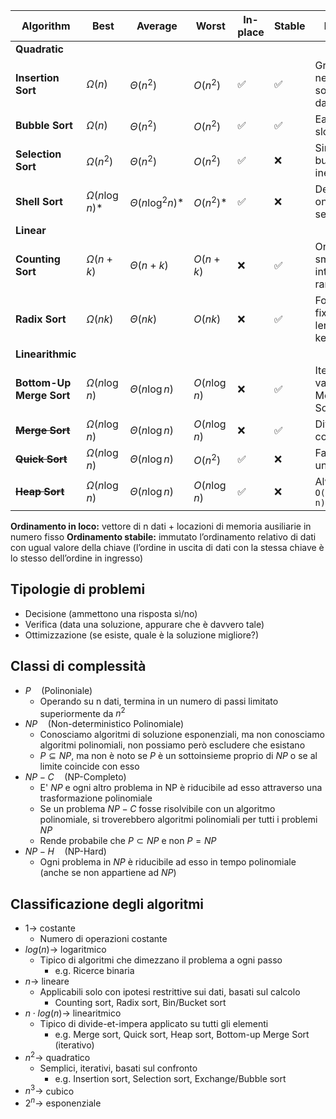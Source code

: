 | $\textbf{Algorithm}$     | $\textbf{Best}$ | $\textbf{Average}$ | $\textbf{Worst}$ | $\textbf{In-place}$ | $\textbf{Stable}$ | $\textbf{Notes}$                |
| ------------------------ | ---------------------------------- | ------------------------------------- | -------------------- | ------------------- | ----------------- | ------------------------------- |
| **Quadratic**        |                                    |                                       |                      |                     |                   |                                 |
| **Insertion Sort**       | $\Omega(n)$                             | $Θ(n^2)$                              | $O(n^2)$             | ✅                  | ✅                | Great for nearly-sorted data    |
| **Bubble Sort**          | $\Omega(n)$                             | $Θ(n^2)$                              | $O(n^2)$             | ✅                  | ✅                | Easy but slow                   |
| **Selection Sort**       | $\Omega(n^2)$                           | $Θ(n^2)$                              | $O(n^2)$             | ✅                  | ❌                | Simple but inefficient          |
| **Shell Sort**           | $\Omega(n \log n)$*                     | $Θ(n \log^2 n)$*                      | $O(n^2)$*            | ✅                  | ❌                | Depends on gap sequence         |
| **Linear**           |                                    |                                       |                      |                     |                   |                                 |
| **Counting Sort**        | $\Omega(n + k)$                         | $Θ(n + k)$                            | $O(n + k)$           | ❌                  | ✅                | Only for small integer ranges   |
| **Radix Sort**           | $\Omega(nk)$                            | $Θ(nk)$                               | $O(nk)$              | ❌                  | ✅                | For fixed-length keys           |
| **Linearithmic**     |                                    |                                       |                      |                     |                   |                                 |
| **Bottom-Up Merge Sort** | $\Omega(n \log n)$                      | $Θ(n \log n)$                         | $O(n \log n)$        | ❌                  | ✅                | Iterative variant of Merge Sort |
| ~~**Merge Sort**~~           | $\Omega(n \log n)$                      | $Θ(n \log n)$                         | $O(n \log n)$        | ❌                  | ✅                | Divide & conquer                |
| ~~**Quick Sort**~~           | $\Omega(n \log n)$                      | $Θ(n \log n)$                         | $O(n^2)$             | ✅                  | ❌                | Fast but unstable               |
| ~~**Heap Sort**~~            | $\Omega(n \log n)$                      | $Θ(n \log n)$                         | $O(n \log n)$        | ✅                  | ❌                | Always `O(n log n)`             |


**Ordinamento in loco:** vettore di n dati + locazioni di memoria ausiliarie in numero fisso
**Ordinamento stabile:** immutato l’ordinamento relativo di dati con ugual valore della chiave (l’ordine in uscita di dati con la stessa chiave è lo stesso dell’ordine in ingresso)

## Tipologie di problemi
- Decisione (ammettono una risposta sì/no)
- Verifica (data una soluzione, appurare che è davvero tale)
- Ottimizzazione (se esiste, quale è la soluzione migliore?)

## Classi di complessità
- $P \quad$(Polinoniale)
	- Operando su n dati, termina in un numero di passi limitato superiormente da $n^2$
- $NP \quad$(Non-deterministico Polinomiale)
	- Conosciamo algoritmi di soluzione esponenziali, ma non conosciamo algoritmi polinomiali, non possiamo però escludere che esistano
	- $P \subseteq NP$, ma non è noto se $P$ è un sottoinsieme proprio di $NP$ o se al limite coincide con esso
- $NP-C \quad$(NP-Completo)
	- E' $NP$ e ogni altro problema in NP è riducibile ad esso attraverso una trasformazione polinomiale
	- Se un problema $NP-C$ fosse risolvibile con un algoritmo polinomiale, si troverebbero algoritmi polinomiali per tutti i problemi $NP$
	- Rende probabile che $P \subset NP$ e non $P = NP$
- $NP-H \quad$(NP-Hard)
	- Ogni problema in $NP$ è riducibile ad esso in tempo polinomiale (anche se non appartiene ad $NP$)

## Classificazione degli algoritmi
- $1 \to$ costante
	- Numero di operazioni costante
- $log(n) \to$ logaritmico
	- Tipico di algoritmi che dimezzano il problema a ogni passo
		- e.g. Ricerce binaria
- $n \to$ lineare
	- Applicabili solo con ipotesi restrittive sui dati, basati sul calcolo
		- Counting sort, Radix sort, Bin/Bucket sort
- $n \cdot log(n) \to$ linearitmico
	- Tipico di divide-et-impera applicato su tutti gli elementi
		- e.g. Merge sort, Quick sort, Heap sort, Bottom-up Merge Sort (iterativo)
- $n^2 \to$ quadratico
	- Semplici, iterativi, basati sul confronto
		- e.g. Insertion sort, Selection sort, Exchange/Bubble sort
- $n^3 \to$ cubico
- $2^n \to$ esponenziale
